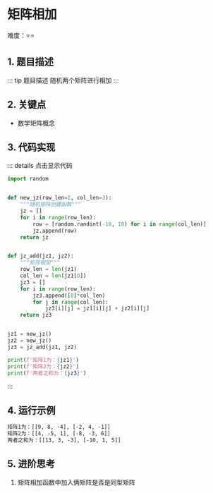 # 矩阵相加

难度：:star::star:

## 1. 题目描述
::: tip 题目描述
随机两个矩阵进行相加
:::

## 2. 关键点
- 数学矩阵概念

## 3. 代码实现
::: details 点击显示代码
```python
import random


def new_jz(row_len=2, col_len=3):
    """随机矩阵创建函数"""
    jz = []
    for i in range(row_len):
        row = [random.randint(-10, 10) for i in range(col_len)]
        jz.append(row)
    return jz


def jz_add(jz1, jz2):
    """矩阵相加"""
    row_len = len(jz1)
    col_len = len(jz1[0])
    jz3 = []
    for i in range(row_len):
        jz3.append([0]*col_len)
        for j in range(col_len):
            jz3[i][j] = jz1[i][j] + jz2[i][j]
    return jz3


jz1 = new_jz()
jz2 = new_jz()
jz3 = jz_add(jz1, jz2)

print(f'矩阵1为：{jz1}')
print(f'矩阵2为：{jz2}')
print(f'两者之和为：{jz3}')
```
:::

## 4. 运行示例
```txt
矩阵1为：[[9, 8, -4], [-2, 4, -1]]
矩阵2为：[[4, -5, 1], [-8, -3, 6]]
两者之和为：[[13, 3, -3], [-10, 1, 5]]
```

## 5. 进阶思考
1. 矩阵相加函数中加入俩矩阵是否是同型矩阵

